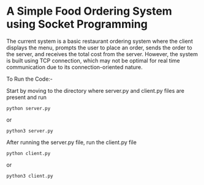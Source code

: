 <h1> A Simple Food Ordering System using Socket Programming </h1>

<p>
The current system is a basic restaurant ordering system where the client
displays the menu, prompts the user to place an order, sends the order to
the server, and receives the total cost from the server. However, the
system is built using TCP connection, which may not be optimal for real
time communication due to its connection-oriented nature.
<p>


To Run the Code:- 

Start by moving to the directory where server.py and client.py files are present and run

``` 
python server.py 
``` 
or
``` 
python3 server.py 
```

After running the server.py file, run the client.py file 

``` 
python client.py 
``` 
or
``` 
python3 client.py 
```

